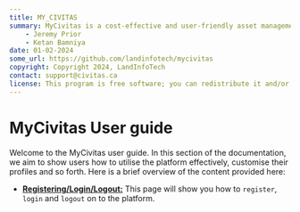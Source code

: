 ```yaml
---
title: MY_CIVITAS
summary: MyCivitas is a cost-effective and user-friendly asset management platform designed specifically for small communities. This comprehensive solution offers an all-inclusive and easy-to-use platform, empowering users to efficiently record and manage their assets within a powerful information system. With MyCivitas, communities can streamline their asset management processes, ensuring a seamless and effective approach to organising and overseeing their valuable resources.
    - Jeremy Prior
    - Ketan Bamniya
date: 01-02-2024
some_url: https://github.com/landinfotech/mycivitas
copyright: Copyright 2024, LandInfoTech
contact: support@civitas.ca
license: This program is free software; you can redistribute it and/or modify it under the terms of the GNU Affero General Public License as published by the Free Software Foundation; either version 3 of the License, or (at your option) any later version.
---
```



# MyCivitas User guide

Welcome to the MyCivitas user guide. In this section of the documentation, we aim to show users how to utilise the platform effectively, customise their profiles and so forth. Here is a brief overview of the content provided here:

* **[Registering/Login/Logout:](./register-login-logout.md)** This page will show you how to `register`, `login` and `logout` on to the platform.